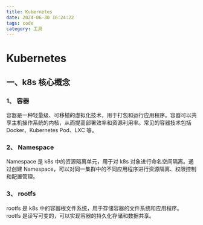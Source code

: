 ```yaml
---
title: Kubernetes
date: 2024-06-30 16:24:22
tags: code
category: 工具
---
```


# Kubernetes

## 一、k8s 核心概念

### 1、 容器

​	容器是一种轻量级、可移植的虚拟化技术，用于打包和运行应用程序。容器可以共享主机操作系统的内核，从而提高部署效率和资源利用率。常见的容器技术包括 Docker、Kubernetes Pod、LXC 等。

### 2、 Namespace

Namespace 是 k8s 中的资源隔离单元，用于对 k8s 对象进行命名空间隔离。通过创建 Namespace，可以对同一集群中的不同应用程序进行资源隔离、权限控制和配置管理。

### 3、 rootfs

rootfs 是 k8s 中的容器根文件系统，用于存储容器的文件系统和应用程序。rootfs 是读写可变的，可以实现容器的持久化存储和数据共享。



<!-- more -->
